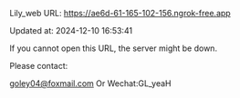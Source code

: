Lily_web URL: https://ae6d-61-165-102-156.ngrok-free.app

Updated at: 2024-12-10 16:53:41

If you cannot open this URL, the server might be down.

Please contact: 

goley04@foxmail.com Or Wechat:GL_yeaH